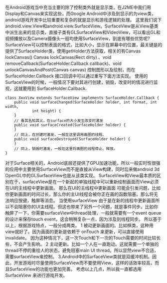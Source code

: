在Android游戏当中充当主要的除了控制类外就是显示类，在J2ME中我们用Display和Canvas来实现这些，而Google Android中涉及到显示的为view类，android游戏开发中比较重要和复杂的就是显示和游戏逻辑的处理。
这里我们说下android.view.View和android.view.SurfaceView。SurfaceView是从View基类中派生出来的显示类，直接子类有GLSurfaceView和VideoView，可以看出GL和视频播放以及Camera摄像头一般均使用SurfaceView，到底有哪些优势呢? SurfaceView可以控制表面的格式，比如大小，显示在屏幕中的位置，最关键是的提供了SurfaceHolder类，使用getHolder方法获取，相关的有Canvas lockCanvas() 
Canvas lockCanvas(Rect dirty) 、void removeCallback(SurfaceHolder.Callback callback)、void unlockCanvasAndPost(Canvas canvas) 控制图形以及绘制，而在SurfaceHolder.Callback 接口回调中可以通过重写下面方法实现。 
使用的SurfaceView的时候，一般情况下要对其进行创建，销毁，改变时的情况进行监视，这就要用到 SurfaceHolder.Callback. 
```  
class XxxView extends SurfaceView implements SurfaceHolder.Callback {
	public void surfaceChanged(SurfaceHolder holder, int format, int width,
			int height) {
	}
	// 看其名知其义，在surface的大小发生改变时激发
	public void surfaceCreated(SurfaceHolder holder) {
	}
	// 同上，在创建时激发，一般在这里调用画图的线程。
	public void surfaceDestroyed(SurfaceHolder holder) {
	}
	// 同上，销毁时激发，一般在这里将画图的线程停止、释放。
}
```
对于Surface相关的，Android底层还提供了GPU加速功能，所以一般实时性很强的应用中主要使用SurfaceView而不是直接从View构建，同时后来做android 3d OpenGL中的GLSurfaceView也是从该类实现。 
SurfaceView和View最本质的区别在于，surfaceView是在一个新起的单独线程中可以重新绘制画面而View必须在UI的主线程中更新画面。 
那么在UI的主线程中更新画面 可能会引发问题，比如你更新画面的时间过长，那么你的主UI线程会被你正在画的函数阻塞。那么将无法响应按键，触屏等消息。 
当使用surfaceView 由于是在新的线程中更新画面所以不会阻塞你的UI主线程。但这也带来了另外一个问题，就是事件同步。比如你触屏了一下，你需要surfaceView中thread处理，一般就需要有一个event queue的设计来保存touch event，这会稍稍复杂一点，因为涉及到线程同步。 
所以基于以上，根据游戏特点，一般分成两类。 
1 被动更新画面的。比如棋类，这种用view就好了。因为画面的更新是依赖于 onTouch 来更新，可以直接使用 invalidate。 因为这种情况下，这一次Touch和下一次的Touch需要的时间比较长些，不会产生影响。 
2 主动更新。比如一个人在一直跑动。这就需要一个单独的thread不停的重绘人的状态，避免阻塞main UI thread。所以显然view不合适，需要surfaceView来控制。
3.Android中的SurfaceView类就是双缓冲机制。因此，开发游戏时尽量使用SurfaceView而不要使用View，这样的话效率较高，而且SurfaceView的功能也更加完善。
考虑以上几点，所以我一直都选用 SurfaceView 来进行游戏开发。